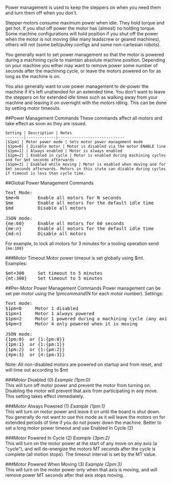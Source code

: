 Power management is used to keep the steppers on when you need them and turn them off when you don't. 

Stepper motors consume maximum power when idle. They hold torque and get hot. If you shut off power the motor has (almost) no holding torque. Some machine configurations will hold position if you shut off the power when the motor is not moving (like many leadscrew or geared machines), others will not (some belt/pulley configs and some non-cartesian robots). 

You generally want to set power management so that the motor is powered during a machining cycle to maintain absolute machine position. Depending on your machine you either may want to remove power some number of seconds after the machining cycle, or leave the motors powered on for as long as the machine is on.

You also generally want to use power management to de-power the machine if it's left unattended for an extended time. You don't want to leave the steppers on for extended idle times such as walking away from your machine and leaving it on overnight with the motors idling. This can be done by setting motor timeouts.

##Power Management Commands
These commands affect all motors and take effect as soon as they are issued.

	Setting | Description | Notes
	--------|-------------|-----------------------------
	[$1pm] | Motor power mode | Sets motor power management mode
	[$1pm=0] | Disable motor | Motor is disabled via the motor ENABLE line 
	[$1pm=1] | Always enabled | Motor is always enabled 
	[$1pm=2] | Enabled in cycle | Motor is enabled during machining cycles and for $mt seconds afterwards 
	[$1pm=3] | Enabled while moving | Motor is enabled when moving and for $mt seconds afterwards. Motors in this state can disable during cycles if timeout is less than cycle time.


##Global Power Management Commands
<pre>
Text Mode:
$me=N       Enable all motors for N seconds
$me         Enable all motors for the default idle time
$md         Disable all motors

JSON mode:
{me:60}     Enable all motors for 60 seconds
{me:n}      Enable all motors for the default idle time
{md:n}      Disable all motors
</pre>

For example, to lock all motors for 3 minutes for a tooling operation send `{me:180}`

###Motor Timeout
Motor power timeout is set globally using $mt. Examples:
<pre>
$mt=300     Set timeout to 5 minutes
{mt:300}    Set timeout to 5 minutes
</pre>

##Per-Motor Power Management Commands
Power management can be set per motor using the $1pm command ($N for each motor number). Settings:
<pre>
Text mode:
$1pm=0     Motor 1 disabled
$1pm=1     Motor 1 always powered
$1pm=2     Motor 1 powered during a machining cycle (any axis is moving)
$4pm=3     Motor 4 only powered when it is moving

JSON mode:
{1pm:0}  or {1:{pm:0}}
{1pm:1}  or {1:{pm:1}}
{1pm:2}  or {1:{pm:2}}
{4pm:3}  or {4:{pm:3}}
</pre>

Note: All non-disabled motors are powered on startup and from reset, and will time out according to $mt

###Motor Disabled (0)
_Example {1pm:0}_<br>
This will turn off motor power and prevent the motor from turning on. Disabling the motor will prevent that axis from participating in any move. This setting takes effect immediately.

###Motor Always Powered (1)
_Example {1pm:1}_<br>
This will turn on motor power and leave it on until the board is shut down. You generally do not want to use this mode as it will leave the motors on for extended periods of time if you do not power down the machine. Better to set a long motor power timeout and use Enabled In Cycle (2)

###Motor Powered In Cycle (2)
_Example {3pm:2}_<br>
This will turn on the motor power at the start of any move on any axis (a "cycle"), and will de-energize the motors MT seconds after the cycle is complete (all motion stops). The timeout interval is set by the MT value.

###Motor Powered When Moving (3)
_Example {2pm:3}_<br>
This will turn on the motor power only when that axis is moving, and will remove power MT seconds after that axis stops moving.

